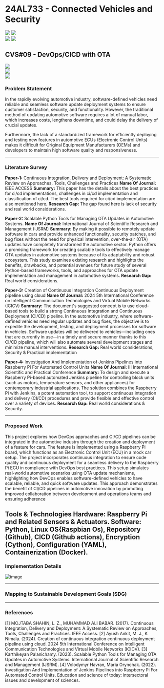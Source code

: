 # 24AL733 - Connected Vehicles and Security 
![](https://img.shields.io/badge/PG-blue) ![](https://img.shields.io/badge/Subject-CVS-blue) <br/>
![](https://img.shields.io/badge/Lecture-3-orange) ![](https://img.shields.io/badge/Credits-3-orange) 

## CVS#09 - DevOps/CICD with OTA
![](https://img.shields.io/badge/Member-Syed_Ameenul-gold) <br/> 
![](https://img.shields.io/badge/SDG-TBD-darkgreen) <br/> 
![](https://img.shields.io/badge/Reviewed-TBD-brown) 

### Problem Statement
  In the rapidly evolving automotive industry, software-defined vehicles need reliable and seamless software update deployment systems to ensure customer satisfaction, security, and functionality. However, the traditional method of updating automotive software requires
a lot of manual labor, which increases costs, lengthens downtime, and could delay the delivery of crucial updates.

  Furthermore, the lack of a standardized framework for efficiently deploying and testing new features in automotive ECUs (Electronic Control Units) makes it difficult for Original Equipment Manufacturers (OEMs) and developers to maintain high software quality and responsiveness.



---

### Literature Survey

**Paper-1:** Continuous Integration, Delivery and Deployment: A Systematic Review on Approaches, Tools, Challenges and Practices
**Name Of Journal:** IEEE ACCESS
**Summary:** This paper has the details about the best practices for ci/cd implementations, challenges in ci/cd implementation and classification of ci/cd. The best tools required for ci/cd implementation are also mentioned here.
**Research Gap:** The gap found here is lack of security and real world considerations.

**Paper-2:** Scalable Python Tools for Managing OTA Updates in Automotive Systems.
**Name Of Journal:** International Journal of Scientific Research and Management (IJSRM)
**Summary:** By making it possible to remotely update software in cars and provide enhanced functionality, security patches, and bug fixes without the need for physical intervention, over-the-air (OTA) updates have completely transformed the automotive sector. Python offers a promising framework for creating scalable tools to effectively manage OTA updates in automotive systems because of its adaptability and robust ecosystem. This study examines existing research and highlights the benefits, drawbacks, and potential avenues for future study of several Python-based frameworks, tools, and approaches for OTA update implementation and management in automotive systems.
**Research Gap:** Real world considerations.

**Paper-3:** Creation of Continuous Integration Continuous Deployment pipeline using cloud
**Name Of Journal:** 2024 5th International Conference on Intelligent Communication Technologies and Virtual Mobile Networks (ICICV)
**Summary:** The document's suggested concept is to use cloud-based tools to build a strong Continuous Integration and Continuous Deployment (CI/CD) pipeline. In the automotive industry, where software-defined vehicles need regular updates and bug fixes, the objective is to expedite the development, testing, and deployment processes for software in vehicles. Software updates will be delivered to vehicles—including ones that are currently in use—in a timely and secure manner thanks to this CI/CD pipeline, which will also automate several development stages and minimize manual interventions.
**Research Gap:** Real world considerations, Security & Practical implementation

**Paper-4:** Investigation And Implementation of Jenkins Pipelines into Raspberry Pi For Automated Control Units
**Name Of Journal:** III International Scientific and Practical Conference
**Summary:** To design and execute a Raspberry Pi-based automated Jenkins pipeline for controlling block units (such as motors, temperature sensors, and other appliances) for contemporary industrial applications. The solution combines the Raspberry Pi with Jenkins, a potent automation tool, to support continuous integration and delivery (CI/CD) procedures and provide flexible and effective control over a variety of devices.
**Research Gap:** Real world considerations & Security.


---

### Proposed Work
  This project explores how DevOps approaches and CI/CD pipelines can be integrated in the automotive industry through the creation and deployment of a feature for cars. The feature is implemented using a Raspberry Pi board, which functions as an Electronic Control Unit (ECU) in a mock car setup. The project incorporates continuous integration to ensure code quality and continuous deployment for a seamless delivery to the Raspberry Pi ECU in compliance with DevOps best practices. This setup simulates real-world automotive scenarios using OTA update mechanisms, highlighting how DevOps enables software-defined vehicles to have scalable, reliable, and quick software updates. This approach demonstrates the benefit of CI/CD pipelines in automotive innovation by promoting improved collaboration between development and operations teams and ensuring adherence

**Tools & Technologies**
**Hardware:** Raspberry Pi and Related Sensors & Actuators.
**Software:** Python, Linux OS{Raspbian Os), Repository (Github), CICD (Github actions), Encryption (Cython), Configuration (YAML), Containerization (Docker).
---

### Implementation Details
![image](https://github.com/user-attachments/assets/aa01f82b-fcdc-4d07-b803-2442f4df1562)



---


### Mapping to Sustainable Development Goals (SDG)


---

### References
[1] MOJTABA SHAHIN, L. Z., MUHAMMAD ALI BABAR. (2017). Continuous Integration, Delivery and Deployment: A Systematic Review on Approaches, Tools, Challenges and Practices. IEEE Access.
[2] Ayush Ankit, M. J., K Nimala. (2024). Creation of continuous integration continuous deployment pipeline using cloud. 2024 5th International Conference on Intelligent Communication Technologies and Virtual Mobile Networks (ICICV).
[3] Karthikeyan Palanichamy. (2023). Scalable Python Tools for Managing OTA Updates in Automotive Systems. International Journal of Scientific Research and Management (IJSRM).
[4] Volodymyr Havran, Maria Orynchak. (2022). Investigation And Implementation of Jenkins Pipelines into Raspberry Pi For Automated Control Units. Education and science of today: intersectoral issues and development of sciences.
